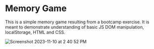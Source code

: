 # Memory Game
This is a simple memory game resulting from a bootcamp exercise. It is meant to demonstrate understanding of basic JS DOM manipulation, localStorage, HTML and CSS.

![Screenshot 2023-11-10 at 2 40 52 PM](https://github.com/yukonnor/bootcamp-memory-game/assets/22033835/9c42048a-4795-4383-a796-12c53c5f7722)


